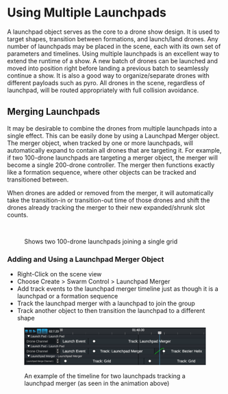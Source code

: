 # Using Multiple Launchpads

A launchpad object serves as the core to a drone show design. It is used to target shapes, transition between formations, and launch/land drones. Any number of launchpads may be placed in the scene, each with its own set of parameters and timelines. Using multiple launchpads is an excellent way to extend the runtime of a show. A new batch of drones can be launched and moved into position right before landing a previous batch to seamlessly continue a show. It is also a good way to organize/separate drones with different payloads such as pyro. All drones in the scene, regardless of launchpad, will be routed appropriately with full collision avoidance.&#x20;

## Merging Launchpads

It may be desirable to combine the drones from multiple launchpads into a single effect. This can be easily done by using a Launchpad Merger object. The merger object, when tracked by one or more launchpads, will automatically expand to contain all drones that are targeting it. For example, if two 100-drone launchpads are targeting a merger object, the merger will become a single 200-drone controller. The merger then functions exactly like a formation sequence, where other objects can be tracked and transitioned between.

When drones are added or removed from the merger, it will automatically take the transition-in or transition-out time of those drones and shift the drones already tracking the merger to their new expanded/shrunk slot counts.

<figure><img src="../../../.gitbook/assets/Merge_Launchpads.gif" alt=""><figcaption><p>Shows two 100-drone launchpads joining a single grid</p></figcaption></figure>

### Adding and Using a Launchpad Merger Object

* Right-Click on the scene view
* Choose Create > Swarm Control > Launchpad Merger
* Add track events to the launchpad merger timeline just as though it is a launchpad or a formation sequence
* Track the launchpad merger with a launchpad to join the group
* Track another object to then transition the launchpad to a different shape

<figure><img src="../../../.gitbook/assets/image (1).png" alt=""><figcaption><p>An example of the timeline for two launchpads tracking a launchpad merger (as seen in the animation above)</p></figcaption></figure>
